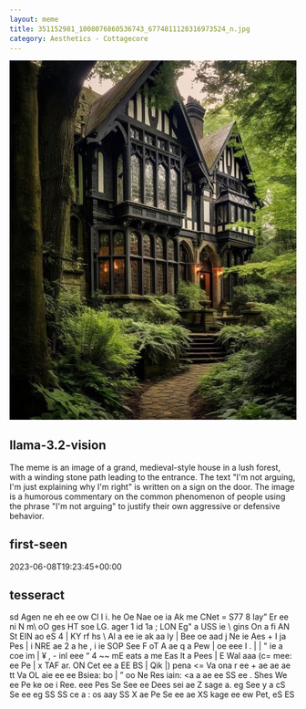 ```yaml
---
layout: meme
title: 351152981_1008076860536743_6774811128316973524_n.jpg
category: Aesthetics - Cottagecore
---
```


<div markdown="0"><a href="351152981_1008076860536743_6774811128316973524_n.jpg"><img class="photo" src="351152981_1008076860536743_6774811128316973524_n.jpg" /></a>

<h2>llama-3.2-vision</h2>
<p title="Llama-3.2-Vision-11B is a really good model that probably gets the visual details right but doesn't understand literary or media references, and often fails to accurately represent the physical arrangement of objects and the implied relationships between the objects.">The meme is an image of a grand, medieval-style house in a lush forest, with a winding stone path leading to the entrance. The text &quot;I&#x27;m not arguing, I&#x27;m just explaining why I&#x27;m right&quot; is written on a sign on the door. The image is a humorous commentary on the common phenomenon of people using the phrase &quot;I&#x27;m not arguing&quot; to justify their own aggressive or defensive behavior.</p>

<h2>first-seen</h2>
<p title="Because Git doesn't preserve file modification times, this metadata file contains the file's modification time when it was added to the library.">2023-06-08T19:23:45+00:00</p>

<h2>tesseract</h2>
<p title="Tesseract is often terrible and just gives a lot of nonsense characters, but it used to be the state of the art, and usually it is better at correctly representing text than llama-3.2-vision-11b.">sd Agen ne eh ee ow Cl I i. he Oe Nae oe ia Ak me CNet = S77 8 lay” Er ee ni N m\ oO ges HT soe LG. ager 1 id 1a ; LON Eg&quot; a USS ie \ gins On a fi AN St EIN ao eS 4 | KY rf hs \ Al a ee ie ak aa ly | Bee oe aad j Ne ie Aes + I ja Pes | i NRE ae 2 a he , i ie SOP See F oT A ae q a Pew | oe eee I . | | &quot; ie a coe im | ¥ , - inl eee “ 4 ~~ mE eats a me Eas lt a Pees | E Wal aaa (c= mee: ee Pe | x TAF ar. ON Cet ee a EE BS | Qik |) pena &lt;= Va ona r ee + ae ae ae tt Va OL aie ee ee Bsiea: bo | ” oo Ne Res iain: &lt;a a ae ee SS ee  . Shes We ee Pe ke oe i Ree. eee Pes Se See ee Dees sei ae Z sage a. eg See y a cS Se ee eg SS SS ce a : os aay SS X ae Pe Se ee ae XS kage ee ew Pet, eS ES</p>

</div>

